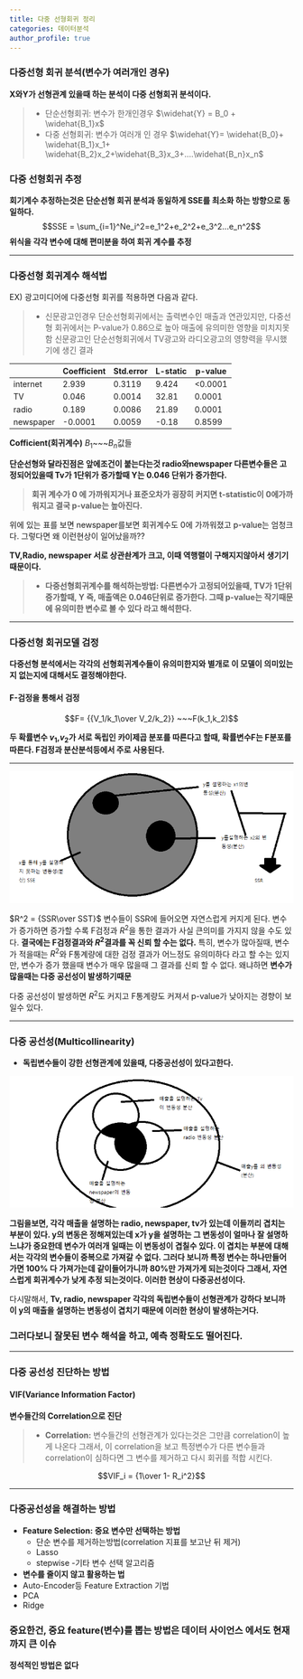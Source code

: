 ```yaml
---
title: 다중 선형회귀 정리
categories: 데이터분석
author_profile: true
---
```


### 다중선형 회귀 분석(변수가 여러개인 경우)

**X와Y가 선형관계 있을때 하는 분석이 다중 선형회귀 분석이다.**

> - 단순선형회귀: 변수가 한개인경우
$\widehat{Y} = B_0 + \widehat{B_1}x$
> - 다중 선형회귀: 변수가 여러개 인 경우
$\widehat{Y}= \widehat{B_0}+ \widehat{B_1}x_1+ \widehat{B_2}x_2+\widehat{B_3}x_3+....\widehat{B_n}x_n$

### 다중 선형회귀 추정
**회기계수 추정하는것은 단순선형 회귀 분석과 동일하게 SSE를 최소화 하는 방향으로 동일하다.**
$$SSE = \sum_{i=1}^Ne_i^2=e_1^2+e_2^2+e_3^2...e_n^2$$
**위식을 각각 변수에 대해 편미분을 하여 회귀 계수를 추정**


---
### 다중선형 회귀계수 해석법
EX) 광고미디어에  다중선형 회귀를 적용하면 다음과 같다. 
> - 신문광고인경우 단순선형회귀에서는 출력변수인 매출과 연관있지만, 다중선형 회귀에서는 P-value가 0.86으로 높아 매출에 유의미한 영향을 미치지못함
신문광고인 단순선형회귀에서 TV광고와 라디오광고의 영향력을 무시했기에 생긴 결과

||Coefficient|Std.error|L-static|p-value|
|---|---|---|---|---|
|internet|2.939|0.3119|9.424|	<0.0001|
|TV|0.046|0.0014|	32.81|	0.0001|
|radio|0.189|0.0086|	21.89|	0.0001|
|newspaper|-0.0001|0.0059|	-0.18|	0.8599|


**Cofficient(회귀계수)** $B_1$~~~$B_n$값들


**단순선형와 달라진점은 앞에조건이 붙는다는것 radio와newspaper 다른변수들은 고정되어있을때 Tv가 1단위가 증가할때 Y는 0.046 단위가 증가한다.**

>**회귀 계수가 0 에 가까워지거나 표준오차가 굉장히 커지면 t-statistic이 0에가까워지고 결국 p-value는 높아진다.**


위에 있는 표를 보면 newspaper를보면 회귀계수도 0에 가까워졌고 p-value는 엄청크다. 그렇다면 왜 이런현상이 일어났을까??

**TV,Radio, newspaper 서로 상관솬계가 크고, 이때 역행렬이 구해지지않아서 생기기때문이다.**



> - **다중선형회귀계수를 해석하는방법: 다른변수가 고정되어있을때, TV가 1단위 증가할때, Y 즉, 매출액은 0.046단위로 증가한다. 그때 p-value는 작기때문에 유의미한 변수로 볼 수 있다 라고 해석한다.**

---

### 다중선형 회귀모델 검정

**다중선형 분석에서는 각각의 선형회귀계수들이 유의미한지와 별개로 이 모델이 의미있는지 없는지에 대해서도 결정해야한다.**

#### F-검정을 통해서 검정

$$F= {{V_1/k_1\over V_2/k_2}} ~~~F(k_1,k_2)$$

**두 확률변수 $v_1$,$v_2$가 서로 독립인 카이제곱 분포를 따른다고 할때, 확률변수F는 F분포를 따른다. F검정과 분산분석등에서 주로 사용된다.**

---


<img src="/assets/images/b1.png">


$R^2 = {SSR\over SST}$ 변수들이 SSR에 들어오면 자연스럽게 커지게 된다. 변수가 증가하면 증가할 수록 F검정과 $R^2$을 통한 결과가 사실 큰의미를 가지지 않을 수도 있다. **결국에는 F검정결과와 $R^2$결과를 꼭 신뢰 할 수는 없다.** 특히, 변수가 많아질때, 변수가 적을때는 $R^2$와 F통계량에 대한 검정 결과가 어느정도 유의미하다 라고 할 수는 있지만, 변수가 증가 했을때 변수가 매우 많을때 그 결과를 신뢰 할 수 없다. 왜냐하면 **변수가 많을때는 다중 공선성이 발생하기때문** 

다중 공선성이 발생하면 $R^2$도 커지고 F통계량도 커져서 p-value가 낮아지는 경향이 보일수 있다.


---

### 다중 공선성(Multicollinearity)
- **독립변수들이 강한 선형관계에 있을때, 다중공선성이 있다고한다.**

<img src="/assets/images/b3.png">





**그림을보면,  각각 매출을 설명하는 radio, newspaper, tv가 있는데 이들끼리 겹치는 부분이 있다. y의 변동은 정해져있는데 x가 y을 설명하는 그 변동성이 얼마나 잘 설명하느냐가 중요한데 변수가 여러개 일때는 이 변동성이 겹칠수 있다. 이 겹치는 부분에 대해서는 각각의 변수들이 중복으로 가져갈 수 없다. 그러다 보니까 특정 변수는 하나만들어가면 100% 다 가져가는데 같이들어가니까 80%만 가져가게 되는것이다 그래서, 자연스럽게 회귀계수가 낮게 추정 되는것이다. 이러한 현상이 다중공선성이다.**

다시말해서, **Tv, radio, newspaper 각각의 독립변수들이 선형관계가 강하다 보니까 이 y의 매출을 설명하는 변동성이 겹치기 때문에 이러한 현상이 발생하는거다.**



### 그러다보니 잘못된 변수 해석을 하고, 예측 정확도도 떨어진다.


---
### 다중 공선성 진단하는 방법

#### VIF(Variance Information Factor)
**변수들간의 Correlation으로 진단**

> - **Correlation:**
 변수들간의 선형관계가 있다는것은 그만큼 correlation이 높게 나온다 그래서, 이 correlation을 보고 특정변수가 다른 변수들과 correlation이 심하다면 그 변수를 제거하고 다시 회귀를 적합 시킨다.

 $$VIF_i = {1\over 1- R_i^2}$$

---

### 다중공선성을 해결하는 방법 

- **Feature Selection: 중요 변수만 선택하는 방법**
   - 단순 변수를 제거하는방법(correlation 지표를 보고난 뒤 제거)
   - Lasso
   - stepwise
   -기타 변수 선택 알고리즘
- **변수를 줄이지 않고 활용하는 법**
- Auto-Encoder등 Feature Extraction 기법
- PCA
- Ridge

### 중요한건, 중요 feature(변수)를 뽑는 방법은 데이터 사이언스 에서도 현재까지 큰 이슈


**정석적인 방법은 없다**
